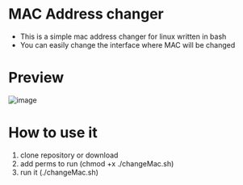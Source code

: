 # MAC Address changer
* This is a simple mac address changer for linux written in bash
* You can easily change the interface where MAC will be changed

# Preview
![image](https://user-images.githubusercontent.com/77331512/222906227-9ea38d28-630a-4ef8-8940-ea0d28e0f604.png)

# How to use it
1. clone repository or download
2. add perms to run (chmod +x ./changeMac.sh)
3. run it (./changeMac.sh)
